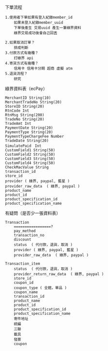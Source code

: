 下單流程

    1.使用者下單如果有登入紀錄member_id
        如果未登入紀錄member_uuid
        下單後產生 交易uuid 產生一筆綠界資料
        綠界交易成功後會自己回丟

    2.如果取消訂單？
        排成判斷
    3.付款方式有幾種？
        打綠界 api
    4.寄貨方式有幾種？
        信用卡 信用卡分期 超商 虛擬 atm
    5.退貨流程？
        研究

綠界資料表（ecPay）

    MerchantID String(10) 
    MerchantTradeNo String(20)
    StoreID String(20)
    RtnCode Int
    RtnMsg String(200)
    TradeNo String(20)
    TradeAmt Int
    PaymentDate String(20)
    PaymentType String(20)
    PaymentTypeChargeFee Number 
    TradeDate String(20)
    SimulatePaid　Int
    CustomField1 String(50)
    CustomField2 String(50)
    CustomField3 String(50)
    CustomField4 String(50)
    CheckMacValue String
    transaction_id
    store_id
    provider ( 綠界, paypal, 藍星 )
    provider_raw_data  ( 綠界, paypal )
    product_name
    product_id
    product_specification_id
    product_specification_name
    

有疑問（是否少一張資料表）

    Transaction 
        =================?
        pay_method
        transaction_no
        discount
        status  ( 代付款，退貨，取消 )
        provider ( 綠界, paypal, 藍星 )
        provider_raw_data  ( 綠界, paypal )

    Transaction_item
        status  ( 代付款，退貨，取消 )
        provider_return_raw_data  ( 綠界, paypal )
        store_id
        coupon_id
        coupon_type ( 全館，單品 )
        coupon_name
        transaction_id
        product_name
        product_id
        product_specification_id
        product_specification_name
        寄件地址
        統編
        三聯
        載具
        發票
        coupon





